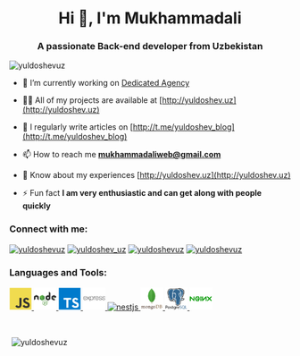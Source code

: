 <h1 align="center">Hi 👋, I'm Mukhammadali</h1>
<h3 align="center">A passionate Back-end developer from Uzbekistan</h3>

<p align="left"> <img src="https://komarev.com/ghpvc/?username=yuldoshevuz&label=Profile%20views&color=0e75b6&style=flat" alt="yuldoshevuz" /> </p>

- 🔭 I’m currently working on [Dedicated Agency](http://dedicated.agency)

- 👨‍💻 All of my projects are available at [http://yuldoshev.uz](http://yuldoshev.uz)

- 📝 I regularly write articles on [http://t.me/yuldoshev_blog](http://t.me/yuldoshev_blog)

- 📫 How to reach me **mukhammadaliweb@gmail.com**

- 📄 Know about my experiences [http://yuldoshev.uz](http://yuldoshev.uz)

- ⚡ Fun fact **I am very enthusiastic and can get along with people quickly**

<h3 align="left">Connect with me:</h3>
<p align="left">
<a href="https://linkedin.com/in/yuldoshevuz" target="blank"><img align="center" src="https://raw.githubusercontent.com/rahuldkjain/github-profile-readme-generator/master/src/images/icons/Social/linked-in-alt.svg" alt="yuldoshevuz" height="30" width="40" /></a>
  <a href="https://t.me/yuldoshev_uz" target="blank"><img align="center" src="https://static.cdnlogo.com/logos/t/84/telegram.svg" alt="yuldoshev_uz" height="30" width="40" /></a>
<a href="https://fb.com/yuldoshevuz" target="blank"><img align="center" src="https://raw.githubusercontent.com/rahuldkjain/github-profile-readme-generator/master/src/images/icons/Social/facebook.svg" alt="yuldoshevuz" height="30" width="40" /></a>
<a href="https://instagram.com/yuldoshevuz" target="blank"><img align="center" src="https://raw.githubusercontent.com/rahuldkjain/github-profile-readme-generator/master/src/images/icons/Social/instagram.svg" alt="yuldoshevuz" height="30" width="40" /></a>
</p>

<h3 align="left">Languages and Tools:</h3>
<p align="left">
  <a href="https://developer.mozilla.org/en-US/docs/Web/JavaScript" target="_blank" rel="noreferrer">
    <img src="https://raw.githubusercontent.com/devicons/devicon/master/icons/javascript/javascript-original.svg" alt="javascript" width="40" height="40"/>
  </a>
  <a href="https://nodejs.org" target="_blank" rel="noreferrer">
    <img src="https://raw.githubusercontent.com/devicons/devicon/master/icons/nodejs/nodejs-original-wordmark.svg" alt="nodejs" width="40" height="40"/>
  </a>
  <a href="https://www.typescriptlang.org/" target="_blank" rel="noreferrer">
    <img src="https://raw.githubusercontent.com/devicons/devicon/master/icons/typescript/typescript-original.svg" alt="typescript" width="40" height="40"/>
  </a>
  <a href="https://expressjs.com" target="_blank" rel="noreferrer">
    <img src="https://raw.githubusercontent.com/devicons/devicon/master/icons/express/express-original-wordmark.svg" alt="express" width="40" height="40"/>
  </a>
  <a href="https://nestjs.com/" target="_blank" rel="noreferrer">
    <img src="https://upload.wikimedia.org/wikipedia/commons/a/a8/NestJS.svg" alt="nestjs" width="40" height="40"/>
  </a>
  <a href="https://www.mongodb.com/" target="_blank" rel="noreferrer">
    <img src="https://raw.githubusercontent.com/devicons/devicon/master/icons/mongodb/mongodb-original-wordmark.svg" alt="mongodb" width="40" height="40"/>
  </a>
  <a href="https://www.postgresql.org" target="_blank" rel="noreferrer">
    <img src="https://raw.githubusercontent.com/devicons/devicon/master/icons/postgresql/postgresql-original-wordmark.svg" alt="postgresql" width="40" height="40"/>
  </a>
  <a href="https://www.nginx.com" target="_blank" rel="noreferrer">
    <img src="https://raw.githubusercontent.com/devicons/devicon/master/icons/nginx/nginx-original.svg" alt="nginx" width="40" height="40"/>
  </a>
</p>
<br>

<p>&nbsp;<img align="center" src="https://github-readme-stats.vercel.app/api?username=yuldoshevuz&show_icons=true&locale=en" alt="yuldoshevuz" /></p>
